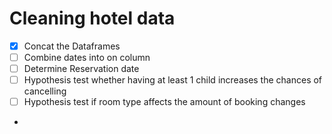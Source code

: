 # Cleaning hotel data

- [X] Concat the Dataframes
- [ ] Combine dates into on column
- [ ] Determine Reservation date
- [ ] Hypothesis test whether having at least 1 child increases the chances of cancelling
- [ ] Hypothesis test if room type affects the amount of booking changes
- 
